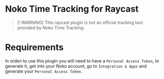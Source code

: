# Noko Time Tracking for Raycast

> [! WARNING]
> This raycast plugin is not an official tracking tool provided by Noko Time Tracking.

# Requirements

In orden to use this plugin you will need to have a `Personal Access Token`,
to generate it, get into your Noko account, go to `Integration & Apps` and generate your `Personal Access Token`.
